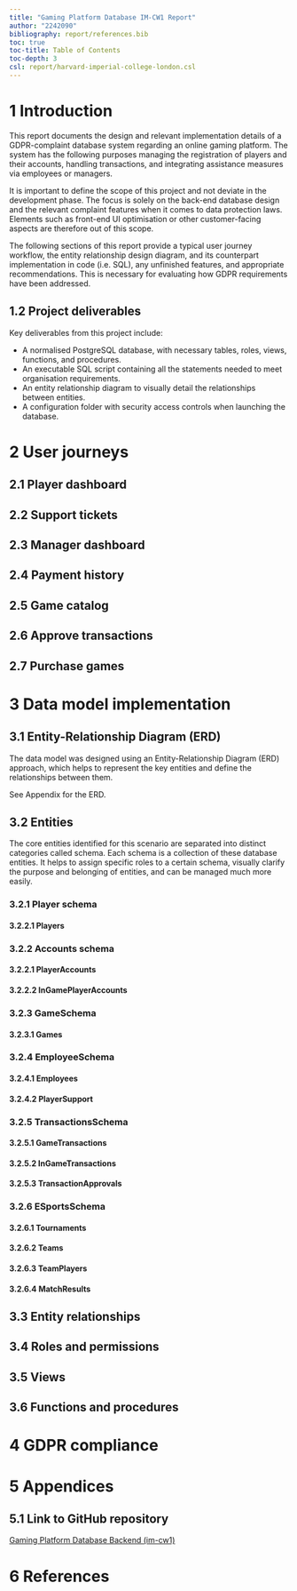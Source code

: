 ```yaml
---
title: "Gaming Platform Database IM-CW1 Report"
author: "2242090"
bibliography: report/references.bib
toc: true
toc-title: Table of Contents
toc-depth: 3
csl: report/harvard-imperial-college-london.csl
---
```


# 1 Introduction

This report documents the design and relevant implementation details of a GDPR-complaint database system regarding an online gaming platform. The system has the following purposes managing the registration of players and their accounts, handling transactions, and integrating assistance measures via employees or managers.

It is important to define the scope of this project and not deviate in the development phase. The focus is solely on the back-end database design and the relevant complaint features when it comes to data protection laws. Elements such as front-end UI optimisation or other customer-facing aspects are therefore out of this scope.

The following sections of this report provide a typical user journey workflow, the entity relationship design diagram, and its counterpart implementation in code (i.e. SQL), any unfinished features, and appropriate recommendations. This is necessary for evaluating how GDPR requirements have been addressed.

## 1.2 Project deliverables

Key deliverables from this project include:

- A normalised PostgreSQL database, with necessary tables, roles, views, functions, and procedures.
- An executable SQL script containing all the statements needed to meet organisation requirements.
- An entity relationship diagram to visually detail the relationships between entities.
- A configuration folder with security access controls when launching the database.

# 2 User journeys

## 2.1 Player dashboard

## 2.2 Support tickets

## 2.3 Manager dashboard

## 2.4 Payment history

## 2.5 Game catalog

## 2.6 Approve transactions

## 2.7 Purchase games

# 3 Data model implementation

## 3.1 Entity-Relationship Diagram (ERD)

The data model was designed using an Entity-Relationship Diagram (ERD) approach, which helps to represent the key entities and define the relationships between them.

See Appendix []() for the ERD.

## 3.2 Entities

The core entities identified for this scenario are separated into distinct categories called schema. Each schema is a collection of these database entities. It helps to assign specific roles to a certain schema, visually clarify the purpose and belonging of entities, and can be managed much more easily.

### 3.2.1 Player schema

#### 3.2.2.1 Players

### 3.2.2 Accounts schema

#### 3.2.2.1 PlayerAccounts

#### 3.2.2.2 InGamePlayerAccounts

### 3.2.3 GameSchema

#### 3.2.3.1 Games

### 3.2.4 EmployeeSchema

#### 3.2.4.1 Employees

#### 3.2.4.2 PlayerSupport

### 3.2.5 TransactionsSchema

#### 3.2.5.1 GameTransactions

#### 3.2.5.2 InGameTransactions

#### 3.2.5.3 TransactionApprovals

### 3.2.6 ESportsSchema

#### 3.2.6.1 Tournaments

#### 3.2.6.2 Teams

#### 3.2.6.3 TeamPlayers

#### 3.2.6.4 MatchResults

## 3.3 Entity relationships

## 3.4 Roles and permissions

## 3.5 Views

## 3.6 Functions and procedures

# 4 GDPR compliance

# 5 Appendices

## 5.1 Link to GitHub repository

[Gaming Platform Database Backend (im-cw1)](https://github.com/iArcanic/im-cw1)

# 6 References
